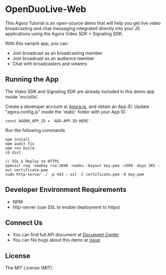 # OpenDuoLive-Web

This Agora Tutorial is an open-source demo that will help you get live video broadcasting and chat messaging integrated directly into your JS applications using the Agora Video SDK + Signaling SDK.

With this sample app, you can:

- Join broadcast as an broadcasting member
- Join broadcast as an audience member
- Chat with broadcasters and viewers

## Running the App

The Video SDK and Signaling SDK are already included in this demo app inside 'src/utils'.

Create a developer account at [Agora.io](https://dashboard.agora.io/signin/), and obtain an App ID. Update "agora.config.js" inside the 'static' folder with your App ID.

```
const AGORA_APP_ID = 'ADD-APP-ID-HERE'
```

Run the following commands

```
npm install
npm audit fix
npm run build
cd dist

// SSL & Deploy to HTTPS
openssl req -newkey rsa:2048 -nodes -keyout key.pem -x509 -days 365 -out certificate.pem
sudo http-server ./ -p 443 --ssl -C certificate.pem -K key.pem
```

## Developer Environment Requirements
* NPM
* http-server (use SSL to enable deployment to https)

## Connect Us

- You can find full API document at [Document Center](https://docs.agora.io/en/)
- You can file bugs about this demo at [issue](https://github.com/AgoraIO/Agora-iOS-Tutorial-Swift-1to1/issues)

## License

The MIT License (MIT).
